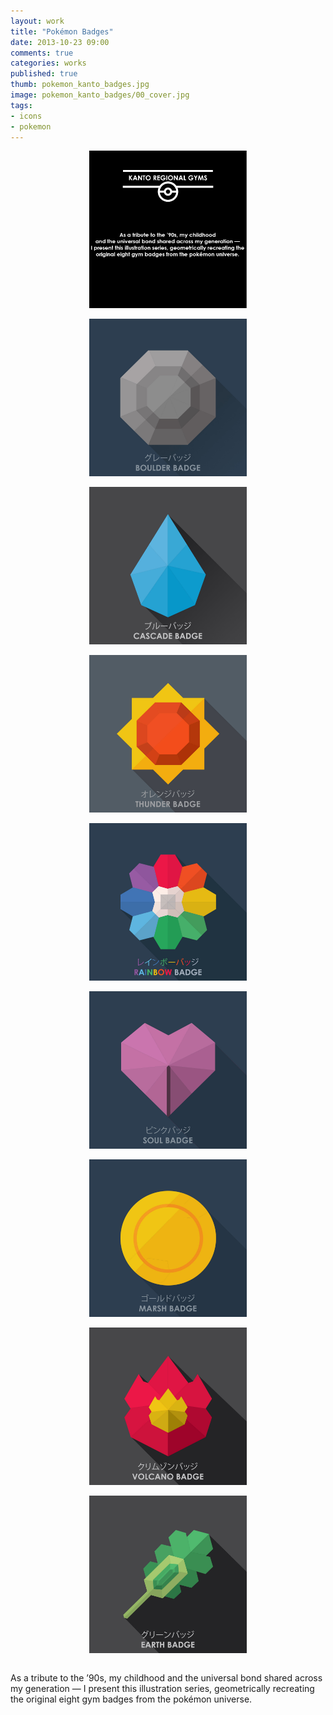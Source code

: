 ```yaml
---
layout: work
title: "Pokémon Badges"
date: 2013-10-23 09:00
comments: true
categories: works
published: true
thumb: pokemon_kanto_badges.jpg
image: pokemon_kanto_badges/00_cover.jpg
tags:
- icons
- pokemon
---
```


<img src="/images/works/pokemon_kanto_badges/01_intro.jpg" style="display: block;margin-left: auto;margin-right: auto;width: 50%;"/>
<br>

<img src="/images/works/pokemon_kanto_badges/02_boulder.jpg" style="display: block;margin-left: auto;margin-right: auto;width: 50%;"/>
<br>

<img src="/images/works/pokemon_kanto_badges/03_cascade.jpg" style="display: block;margin-left: auto;margin-right: auto;width: 50%;"/>
<br>

<img src="/images/works/pokemon_kanto_badges/04_thunder.jpg" style="display: block;margin-left: auto;margin-right: auto;width: 50%;"/>
<br>

<img src="/images/works/pokemon_kanto_badges/05_rainbow.jpg" style="display: block;margin-left: auto;margin-right: auto;width: 50%;"/>
<br>

<img src="/images/works/pokemon_kanto_badges/06_soul.jpg" style="display: block;margin-left: auto;margin-right: auto;width: 50%;"/>
<br>

<img src="/images/works/pokemon_kanto_badges/07_marsh.jpg" style="display: block;margin-left: auto;margin-right: auto;width: 50%;"/>
<br>

<img src="/images/works/pokemon_kanto_badges/08_volcano.jpg" style="display: block;margin-left: auto;margin-right: auto;width: 50%;"/>
<br>

<img src="/images/works/pokemon_kanto_badges/09_earth.jpg" style="display: block;margin-left: auto;margin-right: auto;width: 50%;"/>
<br>

As a tribute to the ’90s, my childhood and the universal bond shared across my generation — I present this illustration series, geometrically recreating the original eight gym badges from the pokémon universe.